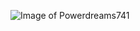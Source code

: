 ![Image of Powerdreams741](https://powerdreams741.martinmati131@gmail.com/images/powerdreams741.png)

